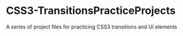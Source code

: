 # CSS3-TransitionsPracticeProjects
A series of project files for practicing CSS3 transitions and UI elements
